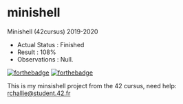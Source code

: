 # minishell
Minishell (42cursus) 2019-2020

- Actual Status : Finished
- Result        : 108%
- Observations : Null.

[![forthebadge](https://forthebadge.com/images/badges/made-with-c.svg)](https://forthebadge.com)
[![forthebadge](https://forthebadge.com/images/badges/built-with-love.svg)](https://forthebadge.com)

This is my minsishell project from the 42 cursus,
need help:
rchallie@student.42.fr
